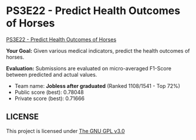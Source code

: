 # PS3E22 - Predict Health Outcomes of Horses

[PS3E22 - Predict Health Outcomes of Horses](https://www.kaggle.com/competitions/playground-series-s3e22)

**Your Goal:** Given various medical indicators, predict the health outcomes of horses.

**Evaluation:** Submissions are evaluated on micro-averaged F1-Score between predicted and actual values.

- Team name: **Jobless after graduated** (Ranked 1108/1541 - Top 72%)
- Public score (best): 0.78048
- Private score (best): 0.71666

## LICENSE

This project is licensed under [The GNU GPL v3.0](LICENSE)
